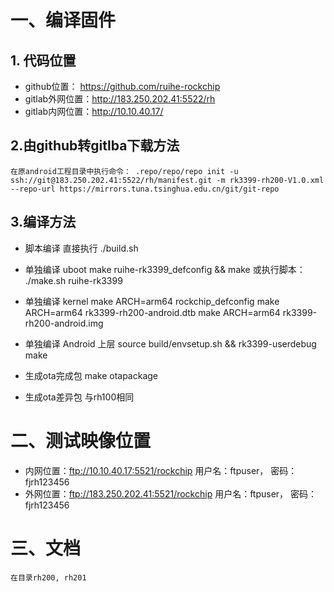 # 一、编译固件
## 1. 代码位置

-  github位置： https://github.com/ruihe-rockchip
-  gitlab外网位置：http://183.250.202.41:5522/rh
-  gitlab内网位置：http://10.10.40.17/


## 2.由github转gitlba下载方法

	在原android工程目录中执行命令： .repo/repo/repo init -u ssh://git@183.250.202.41:5522/rh/manifest.git -m rk3399-rh200-V1.0.xml --repo-url https://mirrors.tuna.tsinghua.edu.cn/git/git-repo  

## 3.编译方法

- 脚本编译
  直接执行 ./build.sh

- 单独编译 uboot
	make ruihe-rk3399_defconfig && make
	或执行脚本： ./make.sh ruihe-rk3399

- 单独编译 kernel
	make ARCH=arm64 rockchip_defconfig
	make ARCH=arm64 rk3399-rh200-android.dtb
	make ARCH=arm64 rk3399-rh200-android.img
	
- 单独编译 Android 上层
	source build/envsetup.sh && rk3399-userdebug
	make

- 生成ota完成包
	make otapackage

- 生成ota差异包
	 与rh100相同

# 二、测试映像位置	
- 内网位置：ftp://10.10.40.17:5521/rockchip    用户名：ftpuser，  密码：fjrh123456
- 外网位置：ftp://183.250.202.41:5521/rockchip    用户名：ftpuser，  密码：fjrh123456


# 三、文档
	在目录rh200, rh201